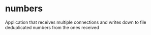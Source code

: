 # numbers
Application that receives multiple connections and writes down to file deduplicated numbers from the ones received
